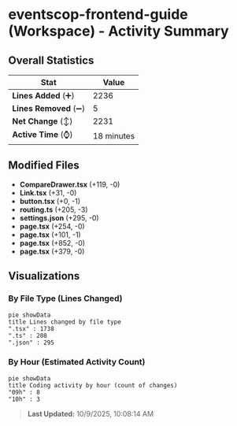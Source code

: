 # eventscop-frontend-guide (Workspace) - Activity Summary 

## Overall Statistics

| Stat                   | Value                                                             |
| ---------------------- | ----------------------------------------------------------------- |
| **Lines Added** (➕)   | 2236                                          |
| **Lines Removed** (➖) | 5                                        |
| **Net Change** (↕)    | 2231                |
| **Active Time** (⌚)   | 18 minutes |


## Modified Files
- **CompareDrawer.tsx** (+119, -0)
- **Link.tsx** (+31, -0)
- **button.tsx** (+0, -1)
- **routing.ts** (+205, -3)
- **settings.json** (+295, -0)
- **page.tsx** (+254, -0)
- **page.tsx** (+101, -1)
- **page.tsx** (+852, -0)
- **page.tsx** (+379, -0)

## Visualizations

### By File Type (Lines Changed)

```mermaid
pie showData
title Lines changed by file type
".tsx" : 1738
".ts" : 208
".json" : 295
```

### By Hour (Estimated Activity Count)

```mermaid
pie showData
title Coding activity by hour (count of changes)
"09h" : 8
"10h" : 3
```


> **Last Updated:** 10/9/2025, 10:08:14 AM